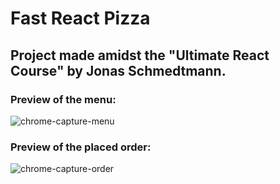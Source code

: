 # Fast React Pizza

## Project made amidst the "Ultimate React Course" by Jonas Schmedtmann.
### Preview of the menu:
![chrome-capture-menu](https://github.com/vaidanshbhardwaj/fast-react-pizza/assets/94763871/29dbb7b9-436b-4700-9a72-be909b61d6a6)
### Preview of the placed order:
![chrome-capture-order](https://github.com/vaidanshbhardwaj/fast-react-pizza/assets/94763871/c466adf8-71f5-42c0-9117-096ae7670506)
